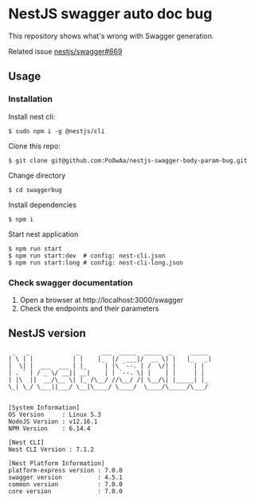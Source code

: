 # NestJS swagger auto doc bug

This repository shows what's wrong with Swagger generation.

Related issue [nestjs/swagger#669](https://github.com/nestjs/swagger/issues/669)

## Usage

### Installation

Install nest cli:

```
$ sudo npm i -g @nestjs/cli
```

Clone this repo:

```
$ git clone git@github.com:PoOwAa/nestjs-swagger-body-param-bug.git
```

Change directory

```
$ cd swaggerbug
```

Install dependencies

```
$ npm i
```

Start nest application

```
$ npm run start
$ npm run start:dev  # config: nest-cli.json
$ npm run start:long # config: nest-cli-long.json
```

### Check swagger documentation

1. Open a browser at http://localhost:3000/swagger
2. Check the endpoints and their parameters

## NestJS version

```
 _   _             _      ___  _____  _____  _     _____
| \ | |           | |    |_  |/  ___|/  __ \| |   |_   _|
|  \| |  ___  ___ | |_     | |\ `--. | /  \/| |     | |
| . ` | / _ \/ __|| __|    | | `--. \| |    | |     | |
| |\  ||  __/\__ \| |_ /\__/ //\__/ /| \__/\| |_____| |_
\_| \_/ \___||___/ \__|\____/ \____/  \____/\_____/\___/


[System Information]
OS Version     : Linux 5.3
NodeJS Version : v12.16.1
NPM Version    : 6.14.4

[Nest CLI]
Nest CLI Version : 7.1.2

[Nest Platform Information]
platform-express version : 7.0.0
swagger version          : 4.5.1
common version           : 7.0.0
core version             : 7.0.0
```
